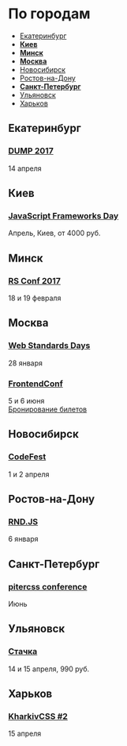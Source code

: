 # По городам

- [Екатеринбург](#Екатеринбург)
- **[Киев](#Киев)**
- **[Минск](#Минск)**
- **[Москва](#Москва)**
- [Новосибирск](#Новосибирск)
- [Ростов-на-Дону](#Ростов-на-Дону)
- **[Санкт-Петербург](#Санкт-Петербург)**
- [Ульяновск](#Ульяновск)
- [Харьков](#Харьков)

## Екатеринбург

### [DUMP 2017](http://dump-conf.ru/)

14 апреля

## Киев

### [JavaScript Frameworks Day](http://frameworksdays.com/event/js-frameworks-day-2017)

Апрель, Киев, от 4000 руб.

## Минск

### [RS Conf 2017](https://2017.conf.rollingscopes.com/index.html)

18 и 19 февраля

## Москва

### [Web Standards Days](https://wsd.events/2017/01/28/)

28 января

### [FrontendConf](http://frontendconf.ru/)

5 и 6 июня  
[Бронирование билетов](http://conf.ontico.ru/conference/join/frontend_conf_2017.html)

## Новосибирск

### [CodeFest](http://2017.codefest.ru/)

1 и 2 апреля

## Ростов-на-Дону

### [RND.JS](https://it61.info/events/2017-01-06-rnd-js-06-01-17-108)

6 января

## Санкт-Петербург

### [pitercss conference](https://pitercss.com/)

Июнь

## Ульяновск

### [Стачка](http://nastachku.ru)

14 и 15 апреля, 990 руб.

## Харьков

### [KharkivCSS #2](http://kharkivcss.org)

15 апреля
